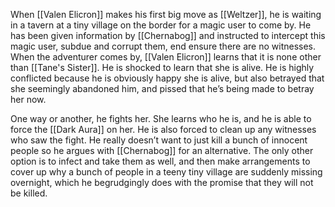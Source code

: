 When [[Valen Elicron]] makes his first big move as [[Weltzer]], he is waiting in a tavern at a tiny village on the border for a magic user to come by. He has been given information by [[Chernabog]] and instructed to intercept this magic user, subdue and corrupt them, end ensure there are no witnesses. When the adventurer comes by, [[Valen Elicron]] learns that it is none other than [[Tane's Sister]]. He is shocked to learn that she is alive. He is highly conflicted because he is obviously happy she is alive, but also betrayed that she seemingly abandoned him, and pissed that he’s being made to betray her now.

One way or another, he fights her. She learns who he is, and he is able to force the [[Dark Aura]] on her. He is also forced to clean up any witnesses who saw the fight. He really doesn’t want to just kill a bunch of innocent people so he argues with [[Chernabog]] for an alternative. The only other option is to infect and take them as well, and then make arrangements to cover up why a bunch of people in a teeny tiny village are suddenly missing overnight, which he begrudgingly does with the promise that they will not be killed.